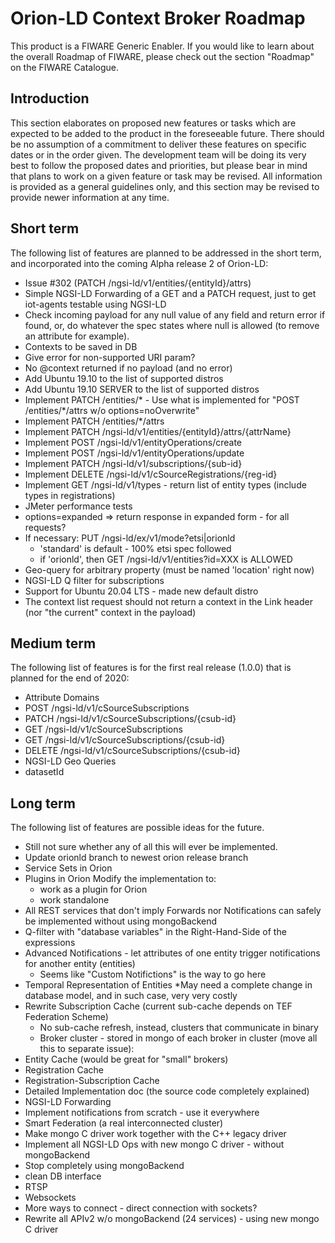 # Orion-LD Context Broker Roadmap

This product is a FIWARE Generic Enabler.
If you would like to learn about the overall Roadmap of FIWARE, please check out the section "Roadmap" on the FIWARE Catalogue.

## Introduction
This section elaborates on proposed new features or tasks which are expected to
be added to the product in the foreseeable future. There should be no assumption
of a commitment to deliver these features on specific dates or in the order
given. The development team will be doing its very best to follow the proposed
dates and priorities, but please bear in mind that plans to work on a given
feature or task may be revised. All information is provided as a general
guidelines only, and this section may be revised to provide newer information at any time.

## Short term
The following list of features are planned to be addressed in the short term,
and incorporated into the coming Alpha release 2 of Orion-LD:
* Issue #302 (PATCH /ngsi-ld/v1/entities/{entityId}/attrs)
* Simple NGSI-LD Forwarding of a GET and a PATCH request, just to get iot-agents testable using NGSI-LD
* Check incoming payload for any null value of any field and return error if found, or, do whatever the spec states where null is allowed (to remove an attribute for example).
* Contexts to be saved in DB
* Give error for non-supported URI param?
* No @context returned if no payload (and no error)
* Add Ubuntu 19.10 to the list of supported distros
* Add Ubuntu 19.10 SERVER to the list of supported distros
* Implement PATCH /entities/* - Use what is implemented for "POST /entities/*/attrs w/o options=noOverwrite"
* Implement PATCH /entities/*/attrs
* Implement PATCH /ngsi-ld/v1/entities/{entityId}/attrs/{attrName}
* Implement POST /ngsi-ld/v1/entityOperations/create
* Implement POST /ngsi-ld/v1/entityOperations/update
* Implement PATCH /ngsi-ld/v1/subscriptions/{sub-id}
* Implement DELETE /ngsi-ld/v1/cSourceRegistrations/{reg-id}
* Implement GET /ngsi-ld/v1/types - return list of entity types (include types in registrations)
* JMeter performance tests
* options=expanded => return response in expanded form - for all requests?
* If necessary: PUT /ngsi-ld/ex/v1/mode?etsi|orionld
    * 'standard' is default - 100% etsi spec followed
    * if 'orionld', then GET /ngsi-ld/v1/entities?id=XXX is ALLOWED
* Geo-query for arbitrary property (must be named 'location' right now)
* NGSI-LD Q filter for subscriptions
* Support for Ubuntu 20.04 LTS - made new default distro
* The context list request should not return a context in the Link header (nor "the current" context in the payload)

## Medium term
The following list of features is for the first real release (1.0.0) that is planned for the end of 2020:
* Attribute Domains
* POST /ngsi-ld/v1/cSourceSubscriptions
* PATCH /ngsi-ld/v1/cSourceSubscriptions/{csub-id}
* GET /ngsi-ld/v1/cSourceSubscriptions
* GET /ngsi-ld/v1/cSourceSubscriptions/{csub-id}
* DELETE /ngsi-ld/v1/cSourceSubscriptions/{csub-id}
* NGSI-LD Geo Queries
* datasetId

## Long term
The following list of features are possible ideas for the future.
* Still not sure whether any of all this will ever be implemented.
* Update orionld branch to newest orion release branch
* Service Sets in Orion
* Plugins in Orion
  Modify the implementation to:
    * work as a plugin for Orion
    * work standalone
* All REST services that don't imply Forwards nor Notifications can safely be implemented without using mongoBackend
* Q-filter with "database variables" in the Right-Hand-Side of the expressions
* Advanced Notifications - let attributes of one entity trigger notifications for another entity (entities)
    * Seems like "Custom Notifictions" is the way to go here
* Temporal Representation of Entities
    *May need a complete change in database model, and in such case, very very costly
* Rewrite Subscription Cache (current sub-cache depends on TEF Federation Scheme)
    * No sub-cache refresh, instead, clusters that communicate in binary
    * Broker cluster - stored in mongo of each broker in cluster (move all this to separate issue):
* Entity Cache (would be great for "small" brokers)
* Registration Cache
* Registration-Subscription Cache
* Detailed Implementation doc (the source code completely explained)
* NGSI-LD Forwarding
* Implement notifications from scratch - use it everywhere
* Smart Federation (a real interconnected cluster)
* Make mongo C driver work together with the C++ legacy driver
* Implement all NGSI-LD Ops with new mongo C driver - without mongoBackend
* Stop completely using mongoBackend
* clean DB interface
* RTSP
* Websockets
* More ways to connect - direct connection with sockets?
* Rewrite all APIv2 w/o mongoBackend (24 services) - using new mongo C driver
